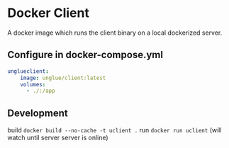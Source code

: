 # Docker Client

A docker image which runs the client binary on a local dockerized server.

## Configure in docker-compose.yml

```yml
unglueclient:
    image: unglue/client:latest
    volumes:
      - ./:/app
```

## Development

build `docker build --no-cache -t uclient .`
run `docker run uclient` (will watch until server server is online)
